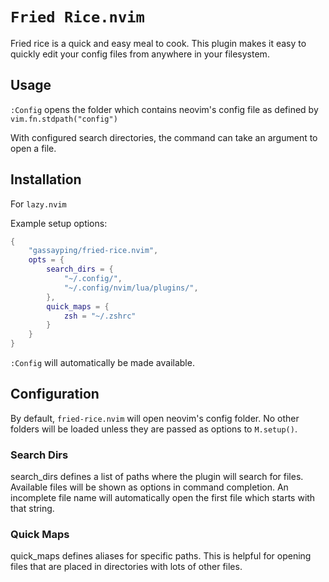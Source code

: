 # `Fried Rice.nvim`

Fried rice is a quick and easy meal to cook. This plugin makes it easy to quickly edit your config files from anywhere in your filesystem.

## Usage

`:Config` opens the folder which contains neovim's config file as defined by `vim.fn.stdpath("config")`

With configured search directories, the command can take an argument to open a file.

## Installation

For `lazy.nvim`

Example setup options:

```lua
{
	"gassayping/fried-rice.nvim",
	opts = {
		search_dirs = {
			"~/.config/",
			"~/.config/nvim/lua/plugins/",
		},
		quick_maps = {
			zsh = "~/.zshrc"
		}
	}
}
```

`:Config` will automatically be made available.

## Configuration

By default, `fried-rice.nvim` will open neovim's config folder. No other folders will be loaded unless they are passed as options to `M.setup()`.

### Search Dirs

search_dirs defines a list of paths where the plugin will search for files. Available files will be shown as options in command completion. An incomplete file name will automatically open the first file which starts with that string.

### Quick Maps

quick_maps defines aliases for specific paths. This is helpful for opening files that are placed in directories with lots of other files.
